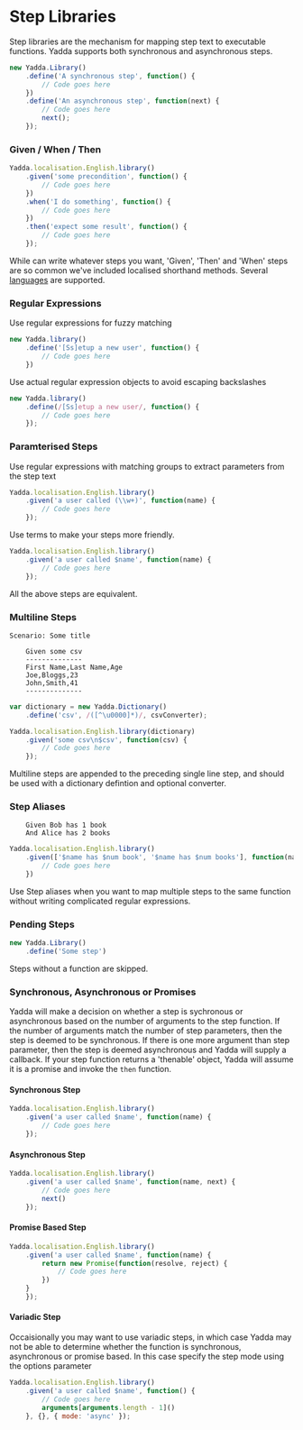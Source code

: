 # Step Libraries

Step libraries are the mechanism for mapping step text to executable functions. Yadda supports both synchronous and asynchronous steps.

```js
new Yadda.Library()
    .define('A synchronous step', function() {
        // Code goes here
    })
    .define('An asynchronous step', function(next) {
        // Code goes here
        next();
    });
```

### Given / When / Then
```js
Yadda.localisation.English.library()
    .given('some precondition', function() {
        // Code goes here
    })
    .when('I do something', function() {
        // Code goes here
    })
    .then('expect some result', function() {
        // Code goes here
    });
```
While can write whatever steps you want, 'Given', 'Then' and 'When' steps are so common we've included localised shorthand methods. Several [languages](./localisation.md) are supported.

### Regular Expressions
Use regular expressions for fuzzy matching
```js
new Yadda.library()
    .define('[Ss]etup a new user', function() {
        // Code goes here
    })
```
Use actual regular expression objects to avoid escaping backslashes
```js
new Yadda.library()
    .define(/[Ss]etup a new user/, function() {
        // Code goes here
    });
```

### Paramterised Steps
Use regular expressions with matching groups to extract parameters from the step text
```js
Yadda.localisation.English.library()
    .given('a user called (\\w+)', function(name) {
        // Code goes here
    });
```
Use terms to make your steps more friendly.
```js
Yadda.localisation.English.library()
    .given('a user called $name', function(name) {
        // Code goes here
    });
```
All the above steps are equivalent.

### Multiline Steps
```
Scenario: Some title

    Given some csv
    --------------
    First Name,Last Name,Age
    Joe,Bloggs,23
    John,Smith,41
    --------------
```
```js
var dictionary = new Yadda.Dictionary()
    .define('csv', /([^\u0000]*)/, csvConverter);

Yadda.localisation.English.library(dictionary)
    .given('some csv\n$csv', function(csv) {
        // Code goes here
    });
```
Multiline steps are appended to the preceding single line step, and should be used with a dictionary defintion and optional converter.

### Step Aliases
```
    Given Bob has 1 book
    And Alice has 2 books
```

```js
Yadda.localisation.English.library()
    .given(['$name has $num book', '$name has $num books'], function(name, number_of_books) {
        // Code goes here
    })
```
Use Step aliases when you want to map multiple steps to the same function without writing complicated regular expressions.

### Pending Steps
```js
new Yadda.Library()
    .define('Some step')
```
Steps without a function are skipped.

### Synchronous, Asynchronous or Promises
Yadda will make a decision on whether a step is sychronous or asynchronous based on the number of arguments to the step function. If the number of arguments match the number of step parameters, then the step is deemed to be synchronous. If there is one more argument than step parameter, then the step is deemed asynchronous and Yadda will supply a callback. If your step function returns a 'thenable' object, Yadda will assume it is a promise and invoke the ```then``` function.

#### Synchronous Step
```js
Yadda.localisation.English.library()
    .given('a user called $name', function(name) {
        // Code goes here
    });
```
#### Asynchronous Step
```js
Yadda.localisation.English.library()
    .given('a user called $name', function(name, next) {
        // Code goes here
        next()
    });
```
#### Promise Based Step
```js
Yadda.localisation.English.library()
    .given('a user called $name', function(name) {
        return new Promise(function(resolve, reject) {
            // Code goes here
        })
    }
    });
```
#### Variadic Step
Occaisionally you may want to use variadic steps, in which case Yadda may not be able to determine whether the function is synchronous, asynchronous or promise based. In this case specify the step mode using the options parameter

```js
Yadda.localisation.English.library()
    .given('a user called $name', function() {
        // Code goes here
        arguments[arguments.length - 1]()
    }, {}, { mode: 'async' });
```

